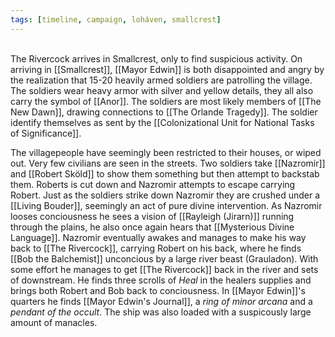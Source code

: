```yaml
---
tags: [timeline, campaign, loháven, smallcrest]
---
```

<span  
class='ob-timelines'  
data-date='1344-01-16'  
data-title='Smallcrest encounter'  
data-class='orange'  
data-img = 'Images/smallcrest.jpg'  
data-type='range'>  
The Rivercock arrives in Smallcrest, only to find suspicious activity.
</span>
On arriving in [[Smallcrest]], [[Mayor Edwin]] is both disappointed and angry by the realization that 15-20 heavily armed soldiers are patrolling the village. The soldiers wear heavy armor with silver and yellow details, they all also carry the symbol of [[Anor]]. The soldiers are most likely members of [[The New Dawn]], drawing connections to [[The Orlande Tragedy]]. The soldier identify themselves as sent by the [[Colonizational Unit for National Tasks of Significance]]. 

The villagepeople have seemingly been restricted to their houses, or wiped out. Very few civilians are seen in the streets. Two soldiers take [[Nazromir]] and [[Robert Sköld]] to show them something but then attempt to backstab them. Roberts is cut down and Nazromir attempts to escape carrying Robert. Just as the soldiers strike down Nazromir they are crushed under a [[Living Bouder]], seemingly an act of pure divine intervention. As Nazromir looses conciousness he sees a vision of [[Rayleigh (Jirarn)]] running through the plains, he also once again hears that [[Mysterious Divine Language]]. Nazromir eventually awakes and manages to make his way back to [[The Rivercock]], carrying Robert on his back, where he finds [[Bob the Balchemist]] unconcious by a large river beast (Grauladon). With some effort he manages to get [[The Rivercock]] back in the river and sets of downstream. He finds three scrolls of *Heal* in the healers supplies and brings both Robert and Bob back to conciousness. In [[Mayor Edwin]]'s quarters he finds [[Mayor Edwin's Journal]], a *ring of minor arcana* and a *pendant of the occult*. The ship was also loaded with a suspicously large amount of manacles. 